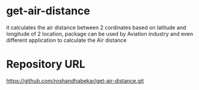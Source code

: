 # get-air-distance
it calculates the air distance between 2 cordinates based on latitude and longitude of 2 location, package can be used by Aviation industry and even different application to calculate the Air distance

# Repository URL
https://github.com/roshandhabekar/get-air-distance.git

